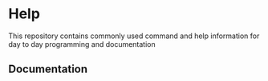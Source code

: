 # Help

This repository contains commonly used command and help information for day to day programming and documentation
## Documentation
